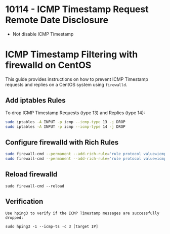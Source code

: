 # 10114 - ICMP Timestamp Request Remote Date Disclosure
* Not disable ICMP Timestamp

# ICMP Timestamp Filtering with firewalld on CentOS

This guide provides instructions on how to prevent ICMP Timestamp requests and replies on a CentOS system using `firewalld`.

## Add iptables Rules

To drop ICMP Timestamp Requests (type 13) and Replies (type 14):

```bash
sudo iptables -A INPUT -p icmp --icmp-type 13 -j DROP
sudo iptables -A INPUT -p icmp --icmp-type 14 -j DROP
```

## Configure firewalld with Rich Rules
```bash
sudo firewall-cmd --permanent --add-rich-rule='rule protocol value=icmp icmp-type name=timestamp-request action=drop'
sudo firewall-cmd --permanent --add-rich-rule='rule protocol value=icmp icmp-type name=timestamp-reply action=drop'
```

## Reload firewalld
```
sudo firewall-cmd --reload
```

## Verification
`Use hping3 to verify if the ICMP Timestamp messages are successfully dropped:`
```
sudo hping3 -1 --icmp-ts -c 3 [target IP]
```
